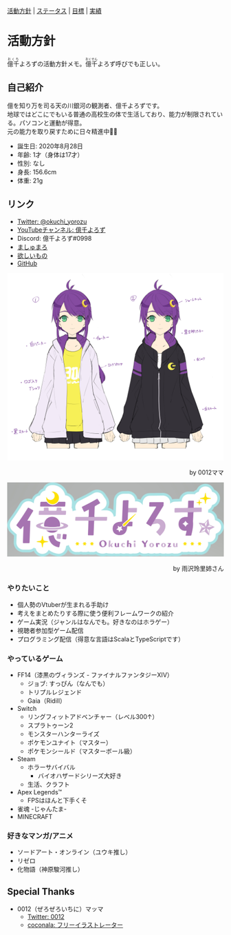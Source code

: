 [活動方針](index.md) | [ステータス](status.md) | [目標](achievement.md) | [実績](result.md)

# 活動方針
<ruby>億千<rp>（</rp><rt>おくち</rt><rp>）</rp></ruby>よろずの活動方針メモ。<ruby>億千<rp>（</rp><rt>おくせん</rt><rp>）</rp></ruby>よろず呼びでも正しい。

## 自己紹介
億を知り万を司る天の川銀河の観測者、億千よろずです。  
地球ではどこにでもいる普通の高校生の体で生活しており、能力が制限されている。パソコンと運動が得意。  
元の能力を取り戻すために日々精進中🎋🍼

- 誕生日: 2020年8月28日
- 年齢: 1才（身体は17才）
- 性別: なし
- 身長: 156.6cm
- 体重: 21g

## リンク
- [Twitter: @okuchi_yorozu](https://twitter.com/okuchi_yorozu)
- [YouTubeチャンネル: 億千よろず](https://www.youtube.com/c/okuchiyorozu)
- Discord: 億千よろず#0998
- [ましゅまろ](https://marshmallow-qa.com/okuchi_yorozu)
- [欲しいもの](https://www.amazon.jp/hz/wishlist/ls/1ZG5GLS0DCPCL?ref_=wl_share)
- [GitHub](https://github.com/okuchi-yorozu)

![億千よろずラフスケッチ](src/images/okuchi-yorozu-rough.jpg)
<div style="text-align: right">by 0012ママ</div>

![億千よろずロゴ](src/images/okuchi-yorozu-logo-2.jpg)
<div style="text-align: right">by 雨沢玲里姉さん</div>

### やりたいこと
- 個人勢のVtuberが生まれる手助け
- 考えをまとめたりする際に使う便利フレームワークの紹介
- ゲーム実況（ジャンルはなんでも。好きなのはホラゲー）
- 視聴者参加型ゲーム配信
- プログラミング配信（得意な言語はScalaとTypeScriptです）

### やっているゲーム
- FF14（漆黒のヴィランズ - ファイナルファンタジーXIV）
  - ジョブ: すっぴん（なんでも）
  - トリプルレジェンド
  - Gaia（Ridill）
- Switch
  - リングフィットアドベンチャー（レベル300↑）
  - スプラトゥーン2
  - モンスターハンターライズ
  - ポケモンユナイト（マスター）
  - ポケモンシールド（マスターボール級）
- Steam
  - ホラーサバイバル
    - バイオハザードシリーズ大好き
  - 生活、クラフト
- Apex Legends™
  - FPSはほんと下手くそ
- 雀魂 -じゃんたま-
- MINECRAFT

### 好きなマンガ/アニメ
- ソードアート・オンライン（ユウキ推し）
- リゼロ
- 化物語（神原駿河推し）

## Special Thanks
- 0012（ぜろぜろいちに）マッマ
  - [Twitter: 0012](https://twitter.com/zyhnpo)
  - [coconala: フリーイラストレーター](https://profile.coconala.com/users/1125668)
